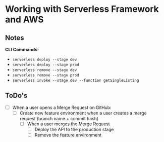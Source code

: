 # Working with Serverless Framework and AWS

## Notes

**CLI Commands:**
- ``serverless deploy --stage dev``
- ``serverless deploy --stage prod``
- ``serverless remove --stage dev``
- ``serverless remove --stage prod``
- ``serverless invoke --stage dev --function getSingleListing``

## ToDo's

- [ ] When a user opens a Merge Request on GitHub:
  - [ ] Create new feature environment when a user creates a merge request (branch name + commit hash)
    - [ ] When a user merges the Merge Request
      - [ ] Deploy the API to the production stage
      - [ ] Remove the feature environment
